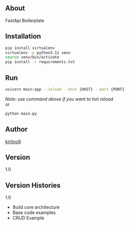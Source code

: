 ## About
FastApi Boilerplate

## Installation
```bash
pip install virtualenv
virtualenv -p python3.11 venv
source venv/bin/activate
pip install -r requirements.txt
```

## Run
```bash
uvicorn main:app --reload --host {HOST} --port {PORT}
```
<i>Note: use command above if you want to hot reload</i><br />
or
```bash
python main.py
```

## Author
<a href="https://github.com/kiritoo9">kiritoo9</a>

## Version
1.0

## Version Histories
1.0
<ul>
    <li>Build core architecture</li>
    <li>Base code examples</li>
    <li>CRUD Example</li>
</ul>